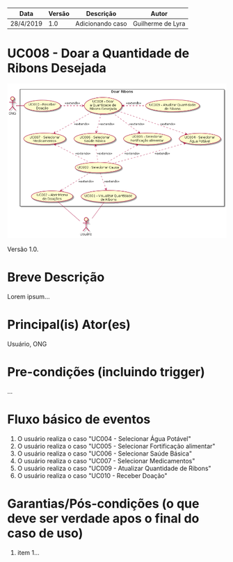 | Data       | Versão  | Descrição       | Autor            |
| ---------- | ------- | --------------- | ---------------- |
| 28/4/2019 | 1.0 | Adicionando caso | Guilherme de Lyra |


# UC008 - Doar a Quantidade de Ribons Desejada


![diagrama](Doar_Ribons.png)

Versão 1.0.

# Breve Descrição
Lorem ipsum...

# Principal(is) Ator(es)
Usuário, ONG

# Pre-condições (incluindo trigger)
...

# Fluxo básico de eventos
1. O usuário realiza o caso "UC004 - Selecionar Água Potável"
1. O usuário realiza o caso "UC005 - Selecionar Fortificação alimentar"
1. O usuário realiza o caso "UC006 - Selecionar Saúde Básica"
1. O usuário realiza o caso "UC007 - Selecionar Medicamentos"
1. O usuário realiza o caso "UC009 - Atualizar Quantidade de Ribons"
1. O usuário realiza o caso "UC010 - Receber Doação"


# Garantias/Pós-condições (o que deve ser verdade apos o final do caso de uso)
1. item 1...
